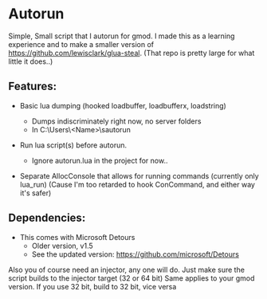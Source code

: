 # Autorun
Simple, Small script that I autorun for gmod.
I made this as a learning experience and to make a smaller version of https://github.com/lewisclark/glua-steal. (That repo is pretty large for what little it does..)

## Features:
- Basic lua dumping (hooked loadbuffer, loadbufferx, loadstring)
  - Dumps indiscriminately right now, no server folders
  - In C:\Users\\<Name\>\sautorun

- Run lua script(s) before autorun.
  - Ignore autorun.lua in the project for now..
  
- Separate AllocConsole that allows for running commands (currently only lua_run) (Cause I'm too retarded to hook ConCommand, and either way it's safer)

## Dependencies:
- This comes with Microsoft Detours
  - Older version, v1.5
  - See the updated version: https://github.com/microsoft/Detours

Also you of course need an injector, any one will do. Just make sure the script builds to the injector target (32 or 64 bit)
Same applies to your gmod version. If you use 32 bit, build to 32 bit, vice versa
